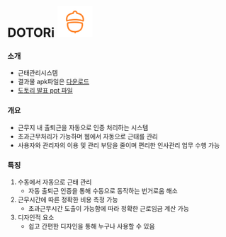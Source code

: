 # DOTORi  <img src="etc/logo.png" height="70"> 

### 소개
- 근태관리시스템
- 결과물 apk파일은 [다운로드](/etc/DOTORI.zip)
- [도토리 발표 ppt 파일](/etc/근태관리시스템_ppt.pptx)
### 개요
- 근무지 내 출퇴근을 자동으로 인증 처리하는 시스템
- 초과근무처리가 가능하며 웹에서 자동으로 근태를 관리 
- 사용자와 관리자의 이용 및 관리 부담을 줄이며 편리한 인사관리 업무 수행 가능

### 특징
1. 수동에서 자동으로 근태 관리
    - 자동 출퇴근 인증을 통해 수동으로 동작하는 번거로움 해소
2. 근무시간에 따른 정확한 비용 측정 가능
    - 초과근무시간 도출이 가능함에 따라 정확한 근로임금 계산 가능
3. 디자인적 요소
    - 쉽고 간편한 디자인을 통해 누구나 사용할 수 있음 
